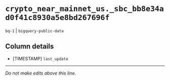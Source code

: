 # `crypto_near_mainnet_us._sbc_bb8e34ad0f41c8930a5e8bd267696f`
`bq-1` | `bigquery-public-data`

## Column details
* [TIMESTAMP] `last_update`

-------------------------------------------------------------------------------
*Do not make edits above this line.*
